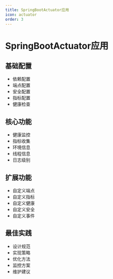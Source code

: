 ```yaml
---
title: SpringBootActuator应用
icon: actuator
order: 3
---
```


# SpringBootActuator应用

## 基础配置
- 依赖配置
- 端点配置
- 安全配置
- 指标配置
- 健康检查

## 核心功能
- 健康监控
- 指标收集
- 环境信息
- 线程信息
- 日志级别

## 扩展功能
- 自定义端点
- 自定义指标
- 自定义健康
- 自定义安全
- 自定义事件

## 最佳实践
- 设计规范
- 实现策略
- 优化方法
- 监控方案
- 维护建议
